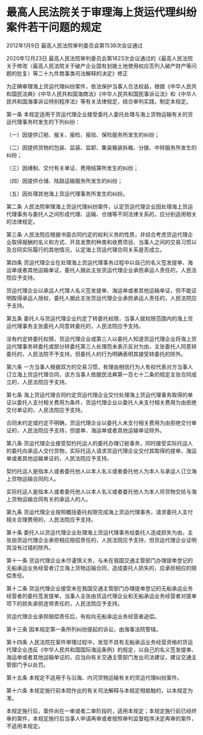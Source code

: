 # 最高人民法院关于审理海上货运代理纠纷案件若干问题的规定

2012年1月9日 最高人民法院审判委员会第1538次会议通过

2020年12月23日 最高人民法院审判委员会第1823次会议通过的《最高人民法院关于修改〈最高人民法院关于破产企业国有划拨土地使用权应否列入破产财产等问题的批复〉等二十九件商事类司法解释的决定》修正

<!-- INFO END -->

为正确审理海上货运代理纠纷案件，依法保护当事人合法权益，根据《中华人民共和国民法典》《中华人民共和国海商法》《中华人民共和国民事诉讼法》和《中华人民共和国海事诉讼特别程序法》等有关法律规定，结合审判实践，制定本规定。

第一条 本规定适用于货运代理企业接受委托人委托处理与海上货物运输有关的货运代理事务时发生的下列纠纷：

（一）因提供订舱、报关、报检、报验、保险服务所发生的纠纷；

（二）因提供货物的包装、监装、监卸、集装箱装拆箱、分拨、中转服务所发生的纠纷；

（三）因缮制、交付有关单证、费用结算所发生的纠纷；

（四）因提供仓储、陆路运输服务所发生的纠纷；

（五）因处理其他海上货运代理事务所发生的纠纷。

第二条 人民法院审理海上货运代理纠纷案件，认定货运代理企业因处理海上货运代理事务与委托人之间形成代理、运输、仓储等不同法律关系的，应分别适用相关的法律规定。

第三条 人民法院应根据书面合同约定的权利义务的性质，并综合考虑货运代理企业取得报酬的名义和方式、开具发票的种类和收费项目、当事人之间的交易习惯以及合同实际履行的其他情况，认定海上货运代理合同关系是否成立。

第四条 货运代理企业在处理海上货运代理事务过程中以自己的名义签发提单、海运单或者其他运输单证，委托人据此主张货运代理企业承担承运人责任的，人民法院应予支持。

货运代理企业以承运人代理人名义签发提单、海运单或者其他运输单证，但不能证明取得承运人授权，委托人据此主张货运代理企业承担承运人责任的，人民法院应予支持。

第五条 委托人与货运代理企业约定了转委托权限，当事人就权限范围内的海上货运代理事务主张委托人同意转委托的，人民法院应予支持。

没有约定转委托权限，货运代理企业或第三人以委托人知道货运代理企业将海上货运代理事务转委托或部分转委托第三人处理而未表示反对为由，主张委托人同意转委托的，人民法院不予支持，但委托人的行为明确表明其接受转委托的除外。

第六条 一方当事人根据双方的交易习惯，有理由相信行为人有权代表对方当事人订立海上货运代理合同，该方当事人依据民法典第一百七十二条的规定主张合同成立的，人民法院应予支持。

第七条 海上货运代理合同约定货运代理企业交付处理海上货运代理事务取得的单证以委托人支付相关费用为条件，货运代理企业以委托人未支付相关费用为由拒绝交付单证的，人民法院应予支持。

合同未约定或约定不明确，货运代理企业以委托人未支付相关费用为由拒绝交付单证的，人民法院应予支持，但提单、海运单或者其他运输单证除外。

第八条 货运代理企业接受契约托运人的委托办理订舱事务，同时接受实际托运人的委托向承运人交付货物，实际托运人请求货运代理企业交付其取得的提单、海运单或者其他运输单证的，人民法院应予支持。

契约托运人是指本人或者委托他人以本人名义或者委托他人为本人与承运人订立海上货物运输合同的人。

实际托运人是指本人或者委托他人以本人名义或者委托他人为本人将货物交给与海上货物运输合同有关的承运人的人。

第九条 货运代理企业按照概括委托权限完成海上货运代理事务，请求委托人支付相关合理费用的，人民法院应予支持。

第十条 委托人以货运代理企业处理海上货运代理事务给委托人造成损失为由，主张由货运代理企业承担相应赔偿责任的，人民法院应予支持，但货运代理企业证明其没有过错的除外。

第十一条 货运代理企业未尽谨慎义务，与未在我国交通主管部门办理提单登记的无船承运业务经营者订立海上货物运输合同，造成委托人损失的，应承担相应的赔偿责任。

第十二条 货运代理企业接受未在我国交通主管部门办理提单登记的无船承运业务经营者的委托签发提单，当事人主张由货运代理企业和无船承运业务经营者对提单项下的损失承担连带责任的，人民法院应予支持。

货运代理企业承担赔偿责任后，有权向无船承运业务经营者追偿。

第十三条 因本规定第一条所列纠纷提起的诉讼，由海事法院管辖。

第十四条 人民法院在案件审理过程中，发现不具有无船承运业务经营资格的货运代理企业违反《中华人民共和国国际海运条例》的规定，以自己的名义签发提单、海运单或者其他运输单证的，应当向有关交通主管部门发出司法建议，建议交通主管部门予以处罚。

第十五条 本规定不适用于与沿海、内河货物运输有关的货运代理纠纷案件。

第十六条 本规定施行前本院作出的有关司法解释与本规定相抵触的，以本规定为准。

本规定施行后，案件尚在一审或者二审阶段的，适用本规定；本规定施行前已经终审的案件，本规定施行后当事人申请再审或者按照审判监督程序决定再审的案件，不适用本规定。

